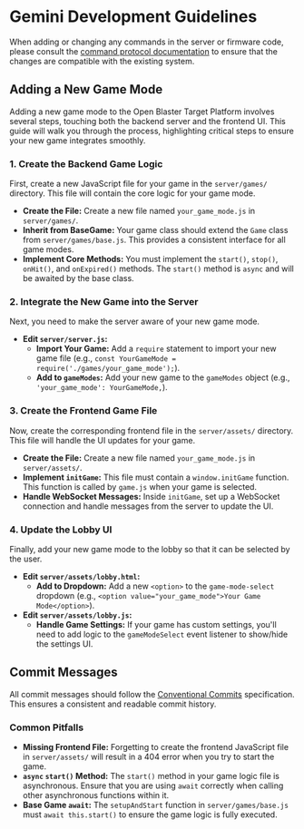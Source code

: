 # Gemini Development Guidelines

When adding or changing any commands in the server or firmware code, please consult the [command protocol documentation](docs/command-protocol.md) to ensure that the changes are compatible with the existing system.

## Adding a New Game Mode

Adding a new game mode to the Open Blaster Target Platform involves several steps, touching both the backend server and the frontend UI. This guide will walk you through the process, highlighting critical steps to ensure your new game integrates smoothly.

### 1. Create the Backend Game Logic

First, create a new JavaScript file for your game in the `server/games/` directory. This file will contain the core logic for your game mode.

- **Create the File:** Create a new file named `your_game_mode.js` in `server/games/`.
- **Inherit from BaseGame:** Your game class should extend the `Game` class from `server/games/base.js`. This provides a consistent interface for all game modes.
- **Implement Core Methods:** You must implement the `start()`, `stop()`, `onHit()`, and `onExpired()` methods. The `start()` method is `async` and will be awaited by the base class.

### 2. Integrate the New Game into the Server

Next, you need to make the server aware of your new game mode.

- **Edit `server/server.js`:**
    - **Import Your Game:** Add a `require` statement to import your new game file (e.g., `const YourGameMode = require('./games/your_game_mode');`).
    - **Add to `gameModes`:** Add your new game to the `gameModes` object (e.g., `'your_game_mode': YourGameMode,`).

### 3. Create the Frontend Game File

Now, create the corresponding frontend file in the `server/assets/` directory. This file will handle the UI updates for your game.

- **Create the File:** Create a new file named `your_game_mode.js` in `server/assets/`.
- **Implement `initGame`:** This file must contain a `window.initGame` function. This function is called by `game.js` when your game is selected.
- **Handle WebSocket Messages:** Inside `initGame`, set up a WebSocket connection and handle messages from the server to update the UI.

### 4. Update the Lobby UI

Finally, add your new game mode to the lobby so that it can be selected by the user.

- **Edit `server/assets/lobby.html`:**
    - **Add to Dropdown:** Add a new `<option>` to the `game-mode-select` dropdown (e.g., `<option value="your_game_mode">Your Game Mode</option>`).
- **Edit `server/assets/lobby.js`:**
    - **Handle Game Settings:** If your game has custom settings, you'll need to add logic to the `gameModeSelect` event listener to show/hide the settings UI.

## Commit Messages

All commit messages should follow the [Conventional Commits](https://www.conventionalcommits.org/) specification. This ensures a consistent and readable commit history.

### Common Pitfalls

- **Missing Frontend File:** Forgetting to create the frontend JavaScript file in `server/assets/` will result in a 404 error when you try to start the game.
- **`async` `start()` Method:** The `start()` method in your game logic file is asynchronous. Ensure that you are using `await` correctly when calling other asynchronous functions within it.
- **Base Game `await`:** The `setupAndStart` function in `server/games/base.js` must `await this.start()` to ensure the game logic is fully executed.
